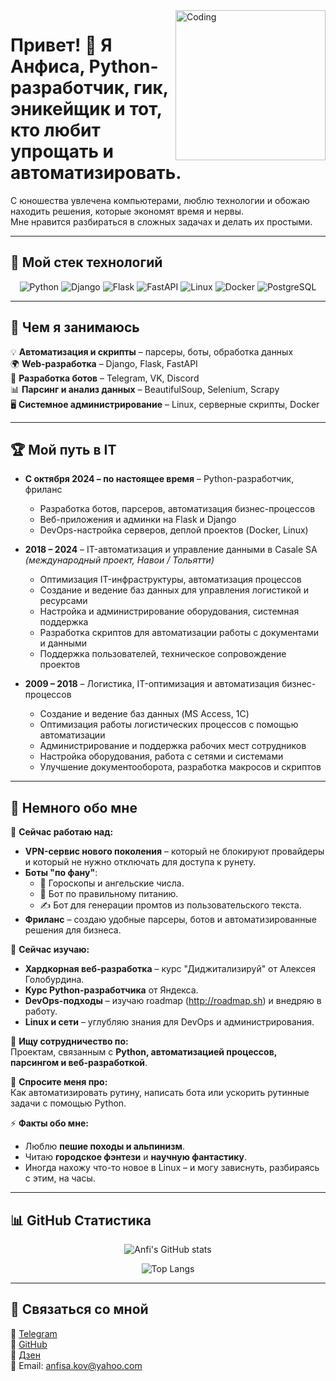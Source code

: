 <img align="right" alt="Coding" width="240" src="https://media.giphy.com/media/qgQUggAC3Pfv687qPC/giphy.gif">

# Привет! 👋 Я Анфиса, Python-разработчик, гик, эникейщик и тот, кто любит упрощать и автоматизировать.  

С юношества увлечена компьютерами, люблю технологии и обожаю находить решения, которые экономят время и нервы.  
Мне нравится разбираться в сложных задачах и делать их простыми.  

---

## 🚀 Мой стек технологий  

<div align="center">
  
![Python](https://img.shields.io/badge/Python-3776AB?style=for-the-badge&logo=python&logoColor=white)
![Django](https://img.shields.io/badge/Django-092E20?style=for-the-badge&logo=django&logoColor=white)
![Flask](https://img.shields.io/badge/Flask-000000?style=for-the-badge&logo=flask&logoColor=white)
![FastAPI](https://img.shields.io/badge/FastAPI-009688?style=for-the-badge&logo=fastapi&logoColor=white)
![Linux](https://img.shields.io/badge/Linux-FCC624?style=for-the-badge&logo=linux&logoColor=black)
![Docker](https://img.shields.io/badge/Docker-2496ED?style=for-the-badge&logo=docker&logoColor=white)
![PostgreSQL](https://img.shields.io/badge/PostgreSQL-316192?style=for-the-badge&logo=postgresql&logoColor=white)

</div>

---

## 🔧 Чем я занимаюсь  
💡 **Автоматизация и скрипты** – парсеры, боты, обработка данных  
🌍 **Web-разработка** – Django, Flask, FastAPI  
🤖 **Разработка ботов** – Telegram, VK, Discord  
📊 **Парсинг и анализ данных** – BeautifulSoup, Selenium, Scrapy  
🖥️ **Системное администрирование** – Linux, серверные скрипты, Docker  

---

## 🏆 Мой путь в IT  
- **С октября 2024 – по настоящее время** – Python-разработчик, фриланс  
  - Разработка ботов, парсеров, автоматизация бизнес-процессов  
  - Веб-приложения и админки на Flask и Django  
  - DevOps-настройка серверов, деплой проектов (Docker, Linux)  

- **2018 – 2024** – IT-автоматизация и управление данными в Casale SA *(международный проект, Навои / Тольятти)*  
  - Оптимизация IT-инфраструктуры, автоматизация процессов  
  - Создание и ведение баз данных для управления логистикой и ресурсами  
  - Настройка и администрирование оборудования, системная поддержка  
  - Разработка скриптов для автоматизации работы с документами и данными  
  - Поддержка пользователей, техническое сопровождение проектов  

- **2009 – 2018** – Логистика, IT-оптимизация и автоматизация бизнес-процессов  
  - Создание и ведение баз данных (MS Access, 1C)  
  - Оптимизация работы логистических процессов с помощью автоматизации  
  - Администрирование и поддержка рабочих мест сотрудников  
  - Настройка оборудования, работа с сетями и системами  
  - Улучшение документооборота, разработка макросов и скриптов  

---

## 🚀 Немного обо мне  

🔭 **Сейчас работаю над:**  
- **VPN-сервис нового поколения** – который не блокируют провайдеры и который не нужно отключать для доступа к рунету.  
- **Боты "по фану"**:  
  - 🤖 Гороскопы и ангельские числа.  
  - 🥗 Бот по правильному питанию.  
  - ✍ Бот для генерации промтов из пользовательского текста.  
- **Фриланс** – создаю удобные парсеры, ботов и автоматизированные решения для бизнеса.  

🌱 **Сейчас изучаю:**  
- **Хардкорная веб-разработка** – курс "Диджитализируй" от Алексея Голобурдина.  
- **Курс Python-разработчика** от Яндекса.  
- **DevOps-подходы** – изучаю roadmap (http://roadmap.sh) и внедряю в работу.  
- **Linux и сети** – углубляю знания для DevOps и администрирования.  

👯 **Ищу сотрудничество по:**  
Проектам, связанным с **Python, автоматизацией процессов, парсингом и веб-разработкой**.  

💬 **Спросите меня про:**  
Как автоматизировать рутину, написать бота или ускорить рутинные задачи с помощью Python.  

⚡ **Факты обо мне:**  
- Люблю **пешие походы и альпинизм**.  
- Читаю **городское фэнтези** и **научную фантастику**.  
- Иногда нахожу что-то новое в Linux – и могу зависнуть, разбираясь с этим, на часы.  

---

## 📊 GitHub Статистика  

<div align="center">

![Anfi's GitHub stats](https://github-readme-stats.vercel.app/api?username=anfixit&show_icons=true&theme=tokyonight)

![Top Langs](https://github-readme-stats.vercel.app/api/top-langs/?username=anfixit&layout=compact&theme=tokyonight)

</div>

---

## 🔗 Связаться со мной  
📌 [Telegram](https://t.me/Anfikus)  
📌 [GitHub](https://github.com/anfixit)  
📌 [Дзен](https://dzen.ru/anfixit)  
📌 Email: anfisa.kov@yahoo.com  
